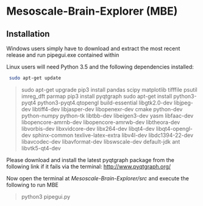 # Mesoscale-Brain-Explorer (MBE)

## Installation

Windows users simply have to download and extract the most recent release and run pipegui.exe contained within

Linux users will need Python 3.5 and the following dependencies installed:
```bash
 sudo apt-get update
```
> sudo apt-get upgrade
> pip3 install pandas scipy matplotlib tifffile psutil imreg_dft parmap
> pip3 install pyqtgraph
> sudo apt-get install python3-pyqt4 python3-pyqt4.qtopengl build-essential libgtk2.0-dev libjpeg-dev libtiff4-dev libjasper-dev libopenexr-dev cmake python-dev python-numpy python-tk libtbb-dev libeigen3-dev yasm libfaac-dev libopencore-amrnb-dev libopencore-amrwb-dev libtheora-dev libvorbis-dev libxvidcore-dev libx264-dev libqt4-dev libqt4-opengl-dev sphinx-common texlive-latex-extra libv4l-dev libdc1394-22-dev libavcodec-dev libavformat-dev libswscale-dev default-jdk ant libvtk5-qt4-dev

Please download and install the latest pyqtgraph package from the following link if it fails via the terminal: http://www.pyqtgraph.org/

Now open the terminal at *Mesoscale-Brain-Explorer/src* and execute the following to run MBE
> python3 pipegui.py